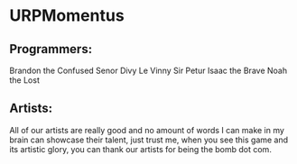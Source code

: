 # URPMomentus
## Programmers:
Brandon the Confused
Senor Divy
Le Vinny
Sir Petur
Isaac the Brave
Noah the Lost

## Artists:
All of our artists are really good and no amount of words I can make in my brain can showcase their talent, just trust me, when you see this game and its artistic glory, you can thank our artists for being the bomb dot com.
